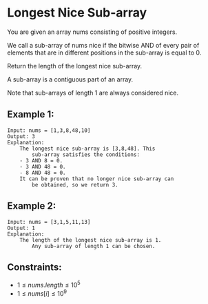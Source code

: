 # Longest Nice Sub-array

You are given an array nums consisting of positive integers.

We call a sub-array of nums nice if the bitwise AND of every pair of  
elements that are in different positions in the sub-array is equal to 0.

Return the length of the longest nice sub-array.

A sub-array is a contiguous part of an array.

Note that sub-arrays of length 1 are always considered nice.

 

## Example 1:

    Input: nums = [1,3,8,48,10]
    Output: 3
    Explanation: 
        The longest nice sub-array is [3,8,48]. This 
            sub-array satisfies the conditions:
        - 3 AND 8 = 0.
        - 3 AND 48 = 0.
        - 8 AND 48 = 0.
        It can be proven that no longer nice sub-array can
            be obtained, so we return 3.

## Example 2:

    Input: nums = [3,1,5,11,13]
    Output: 1
    Explanation: 
        The length of the longest nice sub-array is 1. 
            Any sub-array of length 1 can be chosen.

 

## Constraints:

* $1 \le nums.length \le 10^5$
* $1 \le nums[i] \le 10^9$

